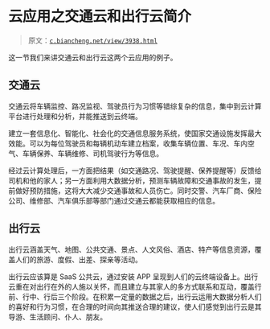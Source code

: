 # 云应用之交通云和出行云简介

> 原文：[`c.biancheng.net/view/3938.html`](http://c.biancheng.net/view/3938.html)

这一节我们来讲交通云和出行云这两个云应用的例子。

## 交通云

交通云将车辆监控、路况监视、驾驶员行为习惯等错综复杂的信息，集中到云计算平台进行处理和分析，并能推送到云终端。

建立一套信息化、智能化、社会化的交通信息服务系统，使国家交通设施发挥最大效能。可以为每位驾驶员和每辆机动车建立档案，收集车辆位置、车况、车内空气、车辆保养、车辆维修、司机驾驶行为等信息。

经过云计算处理后，一方面把结果（如交通路况、驾驶提醒、保养提醒等）反馈给司机和他的家人；另一方面利用大数据分析，预测车辆故障和交通事故的发生，提前做好预防措施，这将大大减少交通事故和人员伤亡。同时交警、汽车厂商、保险公司、维修部、汽车俱乐部等部门通过交通云都能获取相应的信息。

## 出行云

出行云涵盖天气、地图、公共交通、景点、人文风俗、酒店、特产等信息资源，覆盖人们的旅游、度假、出差、探亲等活动。

出行云应该算是 SaaS 公共云，通过安装 APP 呈现到人们的云终端设备上。出行云重在对出行在外的人施以关怀，而且建立与其家人的多方式联系和互动，覆盖行前、行中、行后三个阶段。在积累一定量的数据之后，出行云运用大数据分析人们的喜好和行为习惯，在合理的时间向其推送合理的建议，使人们感觉到出行云是其导游、生活顾问、仆人、朋友。